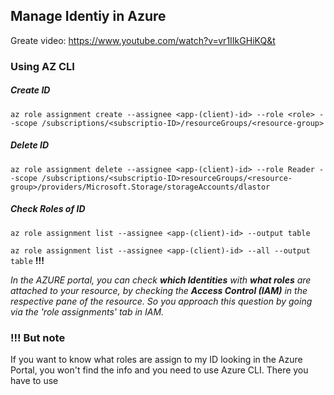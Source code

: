 ## Manage Identiy in Azure
Greate video: https://www.youtube.com/watch?v=vr1IIkGHiKQ&t

### Using AZ CLI

##### Create ID
`az role assignment create --assignee <app-(client)-id> --role <role> --scope /subscriptions/<subscriptio-ID>/resourceGroups/<resource-group>`
##### Delete ID
`az role assignment delete --assignee <app-(client)-id> --role Reader --scope /subscriptions/<subscriptio-ID>resourceGroups/<resource-group>/providers/Microsoft.Storage/storageAccounts/dlastor`

##### Check Roles of ID
`az role assignment list --assignee <app-(client)-id> --output table`

`az role assignment list --assignee <app-(client)-id> --all --output table` **!!!**

*In the AZURE portal, you can check **which Identities** with **what roles** are attached to your resource, by checking the **Access Control (IAM)** in the respective pane of the resource. So you approach this question by going via the 'role assignments' tab in IAM.*

### !!! But note
If you want to know what roles are assign to my ID looking in the Azure Portal, you won't find the info and you need to use Azure CLI.
There you have to use 